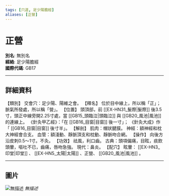 ```yaml
---
tags: [穴道, 足少陽膽經]
aliases: [正營]
---
```


# 正營

**別名**: 無別名  
**經絡**: 足少陽膽經  
**國際代碼**: GB17  

---

## 詳細資料
【類別】
交會穴：足少陽、陽維之會。
【釋名】
位於目中線上，所以稱「正」；脈氣所發處，所以稱「營」。
【位置】
頭頂部，前 [[EX-HN31_髮際|髮際]] 後3.5寸，頭正中線旁開2.25寸處，當 [[GB15_頭臨泣|頭臨泣]] 與 [[GB20_風池|風池]] 的連線上。
《針灸甲乙經》：「在 [[GB16_目窗|目窗]] 後一寸」；
《針灸大成》作「 [[GB16_目窗|目窗]] 後寸半」。
【解剖】
肌肉：帽狀腱膜。
神經：額神經和枕大神經會合支。
血管：額淺動、靜脈頂支和枕動、靜脈吻合網。
【操作】
向後方沿皮刺0.5～1寸。不灸。
【功效】
祛風，利口齒。
古典：頭項偏痛，目眩，痰飲頭暈，嘔吐不已，齒痛，唇吻急強。
現代：鼻炎。
【配穴】
眩暈： [[EX-HN3_印堂|印堂]] 、 [[EX-HN5_太陽|太陽]] 、正營、 [[GB20_風池|風池]] 。

---

## 圖片
![無描述](https://yibian.hopto.org/pic/shu16/75.gif)
_無描述_


